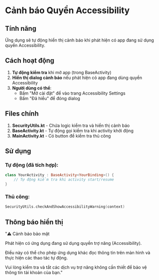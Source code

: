 # Cảnh báo Quyền Accessibility

## Tính năng

Ứng dụng sẽ tự động hiển thị cảnh báo khi phát hiện có app đang sử dụng quyền Accessibility.

## Cách hoạt động

1. **Tự động kiểm tra** khi mở app (trong BaseActivity)
2. **Hiển thị dialog cảnh báo** nếu phát hiện có app đang dùng quyền Accessibility
3. **Người dùng có thể**:
   - Bấm "Mở cài đặt" để vào trang Accessibility Settings
   - Bấm "Đã hiểu" để đóng dialog

## Files chính

1. **SecurityUtils.kt** - Chứa logic kiểm tra và hiển thị cảnh báo
2. **BaseActivity.kt** - Tự động gọi kiểm tra khi activity khởi động
3. **MainActivity.kt** - Có button để kiểm tra thủ công

## Sử dụng

### Tự động (đã tích hợp):
```kotlin
class YourActivity : BaseActivity<YourBinding>() {
    // Tự động kiểm tra khi activity start/resume
}
```

### Thủ công:
```kotlin
SecurityUtils.checkAndShowAccessibilityWarning(context)
```

## Thông báo hiển thị

"⚠️ Cảnh báo bảo mật

Phát hiện có ứng dụng đang sử dụng quyền trợ năng (Accessibility).

Điều này có thể cho phép ứng dụng khác đọc thông tin trên màn hình và thực hiện các thao tác tự động.

Vui lòng kiểm tra và tắt các dịch vụ trợ năng không cần thiết để bảo vệ thông tin tài khoản của bạn."